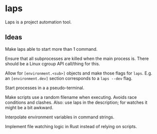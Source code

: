 # laps

Laps is a project automation tool.

## Ideas

Make laps able to start more than 1 command.

Ensure that all subprocesses are killed when the main process is. There should
be a Linux cgroup API call/thing for this.

Allow for `[environment.<sub>]` objects and make those flags for `laps`. E.g.
an `[environment.dev]` section corresponds to a `laps --dev` flag.

Start processes in a a pseudo-terminal.

Make scripts use a random filename when executing. Avoids race conditions and
clashes. Also: use laps in the description; for watches it might be a bit
awkward.

Interpolate environment variables in command strings.

Implement file watching logic in Rust instead of relying on scripts.
